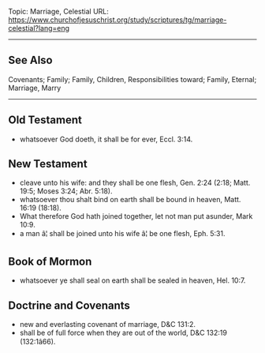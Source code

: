 Topic: Marriage, Celestial
URL: https://www.churchofjesuschrist.org/study/scriptures/tg/marriage-celestial?lang=eng

---

## See Also

Covenants; Family; Family, Children, Responsibilities toward; Family, Eternal; Marriage, Marry

---

## Old Testament

- whatsoever God doeth, it shall be for ever, Eccl. 3:14.

## New Testament

- cleave unto his wife: and they shall be one flesh, Gen. 2:24 (2:18; Matt. 19:5; Moses 3:24; Abr. 5:18).
- whatsoever thou shalt bind on earth shall be bound in heaven, Matt. 16:19 (18:18).
- What therefore God hath joined together, let not man put asunder, Mark 10:9.
- a man â¦ shall be joined unto his wife â¦ be one flesh, Eph. 5:31.

## Book of Mormon

- whatsoever ye shall seal on earth shall be sealed in heaven, Hel. 10:7.

## Doctrine and Covenants

- new and everlasting covenant of marriage, D&C 131:2.
- shall be of full force when they are out of the world, D&C 132:19 (132:1â66).

